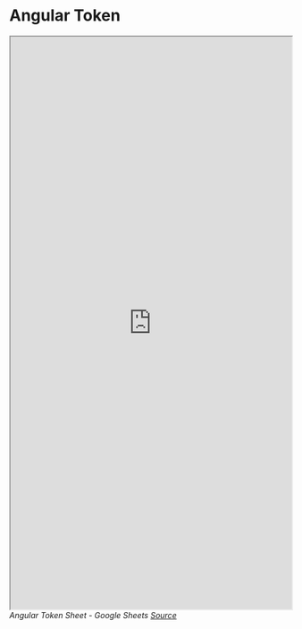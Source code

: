 # Angular Token

*<iframe height="1024" width="100%" src="https://docs.google.com/spreadsheets/d/1XPF9JvMPpRRlgScMxLrc_Jfu9slAbWiu/edit?usp=sharing&ouid=114161868286194220257&rtpof=true&sd=true"></iframe>*
*Angular Token Sheet - Google Sheets [Source](https://docs.google.com/spreadsheets/d/1XPF9JvMPpRRlgScMxLrc_Jfu9slAbWiu/edit?usp=sharing&ouid=114161868286194220257&rtpof=true&sd=true)*
